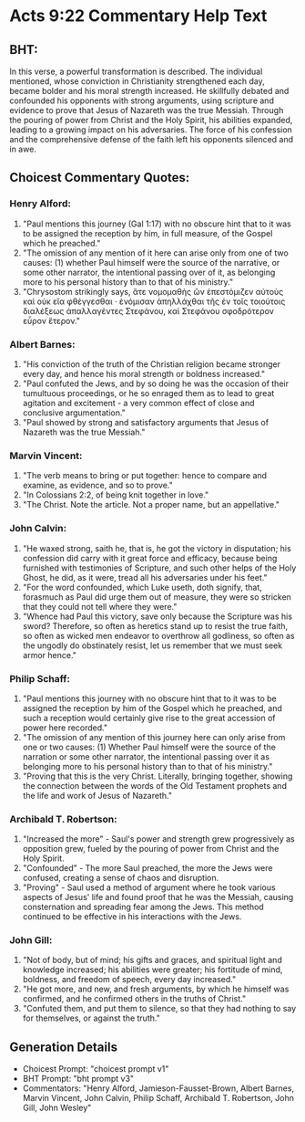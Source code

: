 # Acts 9:22 Commentary Help Text

## BHT:
In this verse, a powerful transformation is described. The individual mentioned, whose conviction in Christianity strengthened each day, became bolder and his moral strength increased. He skillfully debated and confounded his opponents with strong arguments, using scripture and evidence to prove that Jesus of Nazareth was the true Messiah. Through the pouring of power from Christ and the Holy Spirit, his abilities expanded, leading to a growing impact on his adversaries. The force of his confession and the comprehensive defense of the faith left his opponents silenced and in awe.

## Choicest Commentary Quotes:
### Henry Alford:
1. "Paul mentions this journey (Gal 1:17) with no obscure hint that to it was to be assigned the reception by him, in full measure, of the Gospel which he preached."
2. "The omission of any mention of it here can arise only from one of two causes: (1) whether Paul himself were the source of the narrative, or some other narrator, the intentional passing over of it, as belonging more to his personal history than to that of his ministry."
3. "Chrysostom strikingly says, ἅτε νομομαθὴς ὢν ἐπεστόμιζεν αὐτοὺς καὶ οὐκ εἴα φθέγγεσθαι · ἐνόμισαν ἀπηλλάχθαι τῆς ἐν τοῖς τοιούτοις διαλέξεως ἀπαλλαγέντες Στεφάνου, καὶ Στεφάνου σφοδρότερον εὗρον ἕτερον."

### Albert Barnes:
1. "His conviction of the truth of the Christian religion became stronger every day, and hence his moral strength or boldness increased."
2. "Paul confuted the Jews, and by so doing he was the occasion of their tumultuous proceedings, or he so enraged them as to lead to great agitation and excitement - a very common effect of close and conclusive argumentation."
3. "Paul showed by strong and satisfactory arguments that Jesus of Nazareth was the true Messiah."

### Marvin Vincent:
1. "The verb means to bring or put together: hence to compare and examine, as evidence, and so to prove." 
2. "In Colossians 2:2, of being knit together in love." 
3. "The Christ. Note the article. Not a proper name, but an appellative."

### John Calvin:
1. "He waxed strong, saith he, that is, he got the victory in disputation; his confession did carry with it great force and efficacy, because being furnished with testimonies of Scripture, and such other helps of the Holy Ghost, he did, as it were, tread all his adversaries under his feet."
2. "For the word confounded, which Luke useth, doth signify, that, forasmuch as Paul did urge them out of measure, they were so stricken that they could not tell where they were."
3. "Whence had Paul this victory, save only because the Scripture was his sword? Therefore, so often as heretics stand up to resist the true faith, so often as wicked men endeavor to overthrow all godliness, so often as the ungodly do obstinately resist, let us remember that we must seek armor hence."

### Philip Schaff:
1. "Paul mentions this journey with no obscure hint that to it was to be assigned the reception by him of the Gospel which he preached, and such a reception would certainly give rise to the great accession of power here recorded."
2. "The omission of any mention of this journey here can only arise from one or two causes: (1) Whether Paul himself were the source of the narration or some other narrator, the intentional passing over it as belonging more to his personal history than to that of his ministry."
3. "Proving that this is the very Christ. Literally, bringing together, showing the connection between the words of the Old Testament prophets and the life and work of Jesus of Nazareth."

### Archibald T. Robertson:
1. "Increased the more" - Saul's power and strength grew progressively as opposition grew, fueled by the pouring of power from Christ and the Holy Spirit.
2. "Confounded" - The more Saul preached, the more the Jews were confused, creating a sense of chaos and disruption.
3. "Proving" - Saul used a method of argument where he took various aspects of Jesus' life and found proof that he was the Messiah, causing consternation and spreading fear among the Jews. This method continued to be effective in his interactions with the Jews.

### John Gill:
1. "Not of body, but of mind; his gifts and graces, and spiritual light and knowledge increased; his abilities were greater; his fortitude of mind, boldness, and freedom of speech, every day increased."
2. "He got more, and new, and fresh arguments, by which he himself was confirmed, and he confirmed others in the truths of Christ."
3. "Confuted them, and put them to silence, so that they had nothing to say for themselves, or against the truth."


## Generation Details
- Choicest Prompt: "choicest prompt v1"
- BHT Prompt: "bht prompt v3"
- Commentators: "Henry Alford, Jamieson-Fausset-Brown, Albert Barnes, Marvin Vincent, John Calvin, Philip Schaff, Archibald T. Robertson, John Gill, John Wesley"
